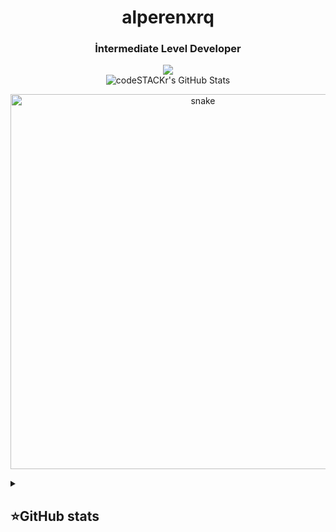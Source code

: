 <h1 align="center">alperenxrq</h1>

<h3 align="center">İntermediate Level Developer</h3>
<p align="center">
 <a href="https://discord.gg/qXXcRH3sRt"><img src="https://img.shields.io/badge/-Discord-blue?style=flat&logo=Discord&logoColor=white" /></a>
 <br>
 <img alt="codeSTACKr's GitHub Stats" src="https://komarev.com/ghpvc/?alperenxrq&color=green" />
</p>

<p align="center">
<img width="600" src="assets/github-snake.svg" alt="snake"/>
</p>

<details align="left">
  <summary><h2><b>⭐GitHub stats</b></h2></summary>
  <p>
   <img alt="codeSTACKr's GitHub Stats" src="https://github-readme-stats.vercel.app/api/top-langs/?username=alperenxrq&layout=compact&theme=dark" />  
   <br>
   <img alt="codeSTACKr's GitHub Stats" src="https://github-readme-stats.vercel.app/api?username=alperenxrq&show_icons=true&theme=dark" />
   <br>
   <img src="https://metrics.lecoq.io/alperenxrq" />
  </p>
</details>
